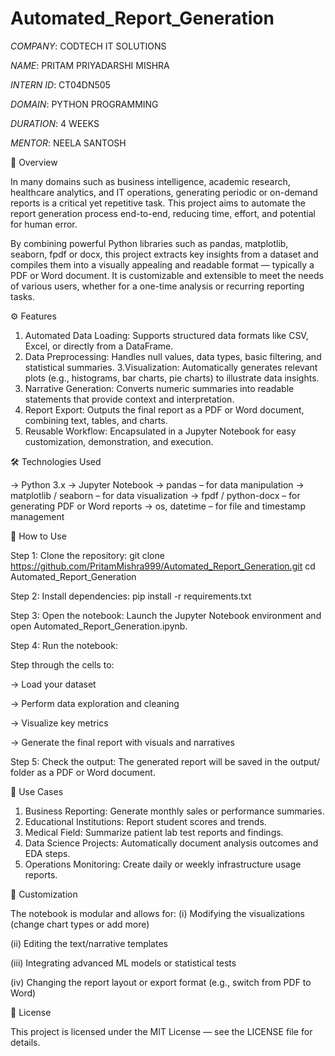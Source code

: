 # Automated_Report_Generation

*COMPANY*: CODTECH IT SOLUTIONS

*NAME*: PRITAM PRIYADARSHI MISHRA

*INTERN ID*: CT04DN505

*DOMAIN*: PYTHON PROGRAMMING

*DURATION*: 4 WEEKS

*MENTOR*: NEELA SANTOSH

🧩 Overview

In many domains such as business intelligence, academic research, healthcare analytics, and IT operations, generating periodic or on-demand reports is a critical yet repetitive task. This project aims to automate the report generation process end-to-end, reducing time, effort, and potential for human error.

By combining powerful Python libraries such as pandas, matplotlib, seaborn, fpdf or docx, this project extracts key insights from a dataset and compiles them into a visually appealing and readable format — typically a PDF or Word document. It is customizable and extensible to meet the needs of various users, whether for a one-time analysis or recurring reporting tasks.

⚙️ Features

1. Automated Data Loading: Supports structured data formats like CSV, Excel, or directly from a DataFrame.
2. Data Preprocessing: Handles null values, data types, basic filtering, and statistical summaries.
3.Visualization: Automatically generates relevant plots (e.g., histograms, bar charts, pie charts) to illustrate data insights.
4. Narrative Generation: Converts numeric summaries into readable statements that provide context and interpretation.
5. Report Export: Outputs the final report as a PDF or Word document, combining text, tables, and charts.
6. Reusable Workflow: Encapsulated in a Jupyter Notebook for easy customization, demonstration, and execution.

🛠 Technologies Used

-> Python 3.x
-> Jupyter Notebook
-> pandas – for data manipulation
-> matplotlib / seaborn – for data visualization
-> fpdf / python-docx – for generating PDF or Word reports
-> os, datetime – for file and timestamp management

🚀 How to Use

Step 1: Clone the repository:
git clone https://github.com/PritamMishra999/Automated_Report_Generation.git
cd Automated_Report_Generation

Step 2: Install dependencies:
pip install -r requirements.txt

Step 3: Open the notebook:
Launch the Jupyter Notebook environment and open Automated_Report_Generation.ipynb.

Step 4: Run the notebook:

Step through the cells to:

-> Load your dataset

-> Perform data exploration and cleaning

-> Visualize key metrics

-> Generate the final report with visuals and narratives

Step 5: Check the output:
The generated report will be saved in the output/ folder as a PDF or Word document.

🎯 Use Cases

1. Business Reporting: Generate monthly sales or performance summaries.
2. Educational Institutions: Report student scores and trends.
3. Medical Field: Summarize patient lab test reports and findings.
4. Data Science Projects: Automatically document analysis outcomes and EDA steps.
5. Operations Monitoring: Create daily or weekly infrastructure usage reports.

🧠 Customization

The notebook is modular and allows for:
(i) Modifying the visualizations (change chart types or add more)

(ii) Editing the text/narrative templates

(iii) Integrating advanced ML models or statistical tests

(iv) Changing the report layout or export format (e.g., switch from PDF to Word)

📜 License

This project is licensed under the MIT License — see the LICENSE file for details.
